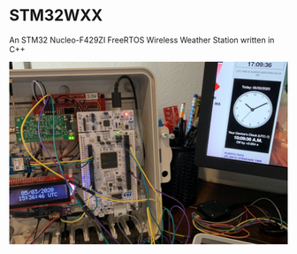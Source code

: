 # STM32WXX

An STM32 Nucleo-F429ZI FreeRTOS Wireless Weather Station written in C++

![STM32WXX](Media/20200503a.jpg)
